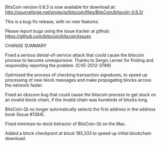 BitsCoin version 0.6.3 is now available for download at:
  http://sourceforge.net/projects/bitscoin/files/BitsCoin/bitscoin-0.6.3/

This is a bug-fix release, with no new features.

Please report bugs using the issue tracker at github:
  https://github.com/bitscoin/bitscoin/issues

CHANGE SUMMARY

Fixed a serious denial-of-service attack that could cause the
bitscoin process to become unresponsive. Thanks to Sergio Lerner
for finding and responsibly reporting the problem. (CVE-2012-3789)

Optimized the process of checking transaction signatures, to
speed up processing of new block messages and make propagating
blocks across the network faster.

Fixed an obscure bug that could cause the bitscoin process to get
stuck on an invalid block-chain, if the invalid chain was
hundreds of blocks long.

BitsCoin-Qt no longer automatically selects the first address
in the address book (Issue #1384).

Fixed minimize-to-dock behavior of BitsCoin-Qt on the Mac.

Added a block checkpoint at block 185,333 to speed up initial
blockchain download.
